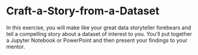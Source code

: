 # Craft-a-Story-from-a-Dataset
In this exercise, you will make like your great data storyteller forebears and tell a compelling story about a dataset of interest to you. You'll put together a Jupyter Notebook or PowerPoint and then present your findings to your mentor. 
